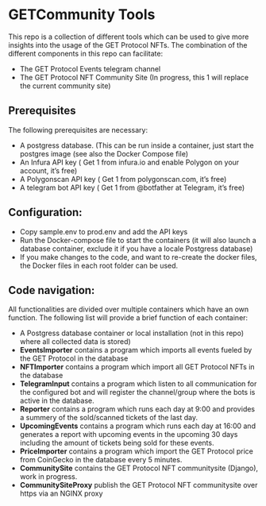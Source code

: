 # GETCommunity Tools

This repo is a collection of different tools which can be used to give more insights into the usage of the GET Protocol NFTs. The combination of the different components in this repo can facilitate:

- The GET Protocol Events telegram channel
- The GET Protocol NFT Community Site (In progress, this 1 will replace the current community site)

## Prerequisites
The following prerequisites are necessary:
-	A postgress database. (This can be run inside a container, just start the postgres image (see also the Docker Compose file)
-	An Infura API key ( Get 1 from infura.io and enable Polygon on your account, it’s free)
-	A Polygonscan API key ( Get 1 from polygonscan.com, it’s free)
-	A telegram bot API key ( Get 1 from @botfather at Telegram, it’s free)

## Configuration:
-	Copy sample.env to prod.env and add the API keys
-	Run the Docker-compose file to start the containers (it will also launch a database container, exclude it if you have a locale Postgress database)
-	If you make changes to the code, and want to re-create the docker files, the Docker files in each root folder can be used.

## Code navigation:
All functionalities are divided over multiple containers which have an own function. The following list will provide a brief function of each container:
-	A Postgress database container or local installation (not in this repo) where all collected data is stored)
-	**EventsImporter** contains a program which imports all events fueled by the GET Protocol in the database
-	**NFTImporter** contains a program which import all GET Protocol NFTs in the database
-	**TelegramInput** contains a program which listen to all communication for the configured bot and will register the channel/group where the bots is active in the database.
-	**Reporter** contains a program which runs each day at 9:00 and provides a summery of the sold/scanned tickets of the last day.
-	**UpcomingEvents** contains a program which runs each day at 16:00 and generates a report with upcoming events in the upcoming 30 days including the amount of tickets being sold for these events.
-	**PriceImporter** contains a program which import the GET Protocol price from CoinGecko in the database every 5 minutes.
-	**CommunitySite** contains the GET Protocol NFT communitysite (Django), work in progress.
-	**CommunitySiteProxy** publish the GET Protocol NFT communitysite over https via an NGINX proxy


